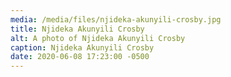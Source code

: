 ```yaml
---
media: /media/files/njideka-akunyili-crosby.jpg
title: Njideka Akunyili Crosby
alt: A photo of Njideka Akunyili Crosby
caption: Njideka Akunyili Crosby
date: 2020-06-08 17:23:00 -0500
---
```

